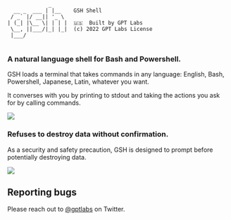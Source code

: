 ```
             _     
  __ _  ___ | |__    GSH Shell
 / _` |/ __|| '_ \ 
| (_| |\__ \| | | |  🇺🇸  Built by GPT Labs
 \__, ||___/|_| |_|  (c) 2022 GPT Labs License
 |___/
 
```

### A natural language shell for Bash and Powershell.

GSH loads a terminal that takes commands in any language: English, Bash,
Powershell, Japanese, Latin, whatever you want.

It converses with you by printing to stdout and taking the actions you ask for
by calling commands.

![](https://raw.githubusercontent.com/gptlabs/gsh/cc47fbcb4df8164053346d5e00a42296a0badc6d/demo1.png)

### Refuses to destroy data without confirmation.

As a security and safety precaution, GSH is designed to prompt before
potentially destroying data.

![](https://raw.githubusercontent.com/gptlabs/gsh/cc47fbcb4df8164053346d5e00a42296a0badc6d/demo2.png)

## Reporting bugs

Please reach out to [@gptlabs](https://twitter.com/gptlabs) on Twitter.
